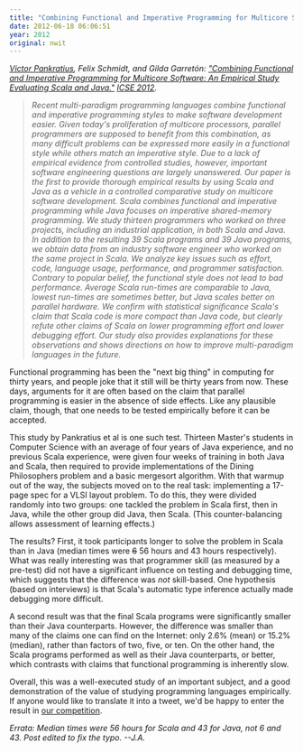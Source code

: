 ```yaml
---
title: "Combining Functional and Imperative Programming for Multicore Software: An Empirical Study Evaluating Scala and Java"
date: 2012-06-18 06:06:51
year: 2012
original: nwit
---
```

<p><em><a href="http://www.victorpankratius.com/">Victor Pankratius</a>, Felix Schmidt, and Gilda Garret&oacute;n: <a href="http://www.rz.uni-karlsruhe.de/~kb95/papers/pankratius-Scala-ICSE12-preprint.pdf">"Combining Functional and Imperative Programming for Multicore Software: An Empirical Study Evaluating Scala and Java."</a> <a href="http://www.ifi.uzh.ch/icse2012/">ICSE 2012</a>.</em></p>
<blockquote><em>Recent multi-paradigm programming languages combine functional and imperative programming styles to make software development easier. Given today's proliferation of multicore processors, parallel programmers are supposed to benefit from this combination, as many difficult problems can be expressed more easily in a functional style while others match an imperative style. Due to a lack of empirical evidence from controlled studies, however, important software engineering questions are largely unanswered. Our paper is the first to provide thorough empirical results by using Scala and Java as a vehicle in a controlled comparative study on multicore software development. Scala combines functional and imperative programming while Java focuses on imperative shared-memory programming. We study thirteen programmers who worked on three projects, including an industrial application, in both Scala and Java. In addition to the resulting 39 Scala programs and 39 Java programs, we obtain data from an industry software engineer who worked on the same project in Scala. We analyze key issues such as effort, code, language usage, performance, and programmer satisfaction. Contrary to popular belief, the functional style does not lead to bad performance. Average Scala run-times are comparable to Java, lowest run-times are sometimes better, but Java scales better on parallel hardware. We confirm with statistical significance Scala's claim that Scala code is more compact than Java code, but clearly refute other claims of Scala on lower programming effort and lower debugging effort. Our study also provides explanations for these observations and shows directions on how to improve multi-paradigm languages in the future.</em></blockquote>
<p>Functional programming has been the "next big thing" in computing for thirty years, and people joke that it still will be thirty years from now. These days, arguments for it are often based on the claim that parallel programming is easier in the absence of side effects. Like any plausible claim, though, that one needs to be tested empirically before it can be accepted.</p>
<p>This study by Pankratius et al is one such test. Thirteen Master's students in Computer Science with an average of four years of Java experience, and no previous Scala experience, were given four weeks of training in both Java and Scala, then required to provide implementations of the Dining Philosophers problem and a basic mergesort algorithm. With that warmup out of the way, the subjects moved on to the real task: implementing a 17-page spec for a VLSI layout problem. To do this, they were divided randomly into two groups: one tackled the problem in Scala first, then in Java, while the other group did Java, then Scala. (This counter-balancing allows assessment of learning effects.)</p>
<p>The results? First, it took participants longer to solve the problem in Scala than in Java (median times were <del>6</del> 56 hours and 43 hours respectively). What was really interesting was that programmer skill (as measured by a pre-test) did not have a significant influence on testing and debugging time, which suggests that the difference was <em>not</em> skill-based. One hypothesis (based on interviews) is that Scala's automatic type inference actually made debugging more difficult.</p>
<p>A second result was that the final Scala programs were significantly smaller than their Java counterparts. However, the difference was smaller than many of the claims one can find on the Internet: only 2.6% (mean) or 15.2% (median), rather than factors of two, five, or ten. On the other hand, the Scala programs performed as well as their Java counterparts, or better, which contrasts with claims that functional programming is inherently slow.</p>
<p>Overall, this was a well-executed study of an important subject, and a good demonstration of the value of studying programming languages empirically. If anyone would like to translate it into a tweet, we'd be happy to enter the result in <a href="/?p=366">our competition</a>.</p>
<p><em>Errata: Median times were 56 hours for Scala and 43 for Java, not 6 and 43. Post edited to fix the typo. --J.A.</em></p>

